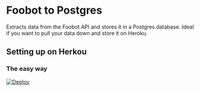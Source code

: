 # Foobot to Postgres
Extracts data from the Foobot API and stores it in a Postgres database. Ideal if you want to pull
your data down and store it on Heroku.

## Setting up on Herkou

### The easy way
[![Deploy](https://www.herokucdn.com/deploy/button.png)](https://heroku.com/deploy)


